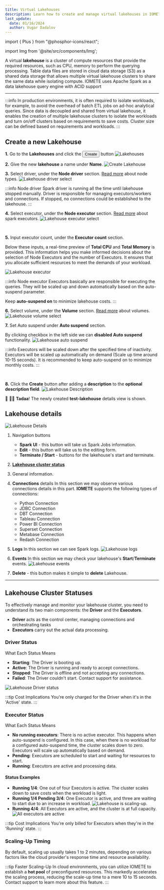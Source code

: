 ```yaml
---
title: Virtual Lakehouses
description: Learn how to create and manage virtual lakehouses in IOMETE, including cluster creation, scaling, and isolation of workloads for optimized performance and cost savings.
last_update:
  date: 01/16/2024
  author: Vugar Dadalov
---
```


import { Plus } from "@phosphor-icons/react";

import Img from '@site/src/components/Img';

A virtual **lakehouse** is a cluster of compute resources that provide the required resources, such as CPU, memory to perform the querying processing. Table data files are stored in cloud data storage (S3) as a shared data storage that allows multiple virtual lakehouse clusters to share the same data while isolating compute. IOMETE uses Apache Spark as a data lakehouse query engine with ACID support

---

:::info
In production environments, it is often required to isolate workloads, for example, to avoid the overhead of batch ETL jobs on ad-hoc analytical queries. Since data is decoupled and shared from virtual lakehouse, it enables the creation of multiple lakehouse clusters to isolate the workloads and turn on/off clusters based on requirements to save costs. Cluster size can be defined based on requirements and workloads.
:::

## **Create a new Lakehouse**

**1.** Go to the **Lakehouses** and click the <button className="button button--primary button-iom"><Plus size={16}/>Create</button> button
<Img src="/img/user-guide/virtual-lakehouse/lakehouses.png" alt="Lakehouses"/>
<br />

**2.** Give the new **lakehouse** a name under **Name**.
<Img src="/img/user-guide/virtual-lakehouse/lakehouse-create.png"  alt="Create Lakehouse" />
<br />

**3.** Select driver, under the **Node driver** section. [Read more](./node-types.md) about node types.
<Img src="/img/user-guide/virtual-lakehouse/lakehouse-driver-select.png" alt="Lakehouse driver select" maxWidth="500px" />

:::info Node driver
Spark driver is running all the time until lakehouse stopped manually. Driver is responsible for managing executors/workers and connections. If stopped, no connections could be established to the lakehouse.
:::
<br />

**4.** Select executor, under the **Node executor** section. [Read more](https://spark.apache.org/docs/latest/cluster-overview.html) about spark executors.
<Img src="/img/user-guide/virtual-lakehouse/lakehouse-executor-select.png" alt="Lakehouse executor select" maxWidth="500px" />

<br/>

**5.** Input executor count, under the **Executor count** section.

Below these inputs, a real-time preview of **Total CPU** and **Total Memory** is provided. This information helps you make informed decisions about the selection of Node Executors and the number of Executors. It ensures that you allocate sufficient resources to meet the demands of your workload.

<!-- Use this preview information to optimize the performance of your lakehouse by selecting the right combination of Node Executors and Executor counts. -->

<Img src="/img/user-guide/virtual-lakehouse/lakehouse-executor.png" alt="Lakehouse executor" maxWidth="500px" />

:::info Node executor
Executors basically are responsible for executing the queries. They will be scaled up and down automatically based on the auto-suspend parameter.

Keep **auto-suspend on** to minimize lakehouse costs.
:::
<br />

<!-- **3.** Under the **Type** section, choose **type**.
<Img src="/img/user-guide/virtual-lakehouse/lakehouse-type.png" alt="Create Lakehouse | Type" maxWidth="500px" />

:::info
Read more about spark executors [here](https://spark.apache.org/docs/latest/cluster-overview.html).
:::
<br /> -->

**6.** Select volume, under the **Volume** section. [Read more](./volumes.md) about volumes.
<Img src="/img/user-guide/virtual-lakehouse/lakehouse-volume-select.png" alt="Lakehouse volume select" maxWidth="500px" />

**7.** Set Auto suspend under **Auto suspend** section.

By clicking checkbox in the left side we can **disabled Auto suspend** functionality.
<Img src="/img/user-guide/virtual-lakehouse/lakehouse-auto-suspend.png" alt="Lakehouse auto suspend" maxWidth="500px" />

:::info
Executors will be scaled down after the specified time of inactivity. Executors will be scaled up automatically on demand (Scale up time around 10-15 seconds). It is recommended to keep auto-suspend on to minimize monthly costs.
:::

<br />

**8.** Click the **Create** button after adding a **description** to the **optional description field**.
<Img src="/img/user-guide/virtual-lakehouse/lakehouse-description.png" alt="Lakehouse Description" maxWidth="500px" />
<br />

🎉 🎉🎉 **Tadaa**! The newly created **test-lakehouse** details view is shown.

## **Lakehouse details**

<Img src="/img/user-guide/virtual-lakehouse/lakehouse-info.png" alt="Lakehouse Details" />

1.  Navigation buttons
    - **Spark UI** - this button will take us Spark Jobs information.
    - **Edit** - this button will take us to the editing form.
    - **Terminate / Start** - buttons for the lakehouse's start and terminate.
2.  **[Lakehouse cluster status](#lakehouse-cluster-statuses)**
3.  General information.

4.  **Connections** details
    In this section we may observe various connections details in this part. **IOMETE** supports the following types of connections:
    - Python Connection
    - JDBC Connection
    - DBT Connection
    - Tableau Connection
    - Power BI Connection
    - Superset Connection
    - Metabase Connection
    - Redash Connection
5.  **Logs**
    In this section we can see Spark logs.
    <Img src="/img/user-guide/virtual-lakehouse/lakehouse-logs.png" alt="Lakehouse logs" maxWidth="500px" />

6.  **Events**
    In this section we may check your lakehouse's **Start**/**Terminate** events.
    <Img src="/img/user-guide/virtual-lakehouse/lakehouse-events.png" alt="Lakehouse events" maxWidth="500px" />

7.  **Delete** - this button makes it simple to **delete** Lakehouse.

---

## Lakehouse Cluster Statuses

To effectively manage and monitor your lakehouse cluster, you need to understand its two main components: the **Driver** and the **Executors**.

- **Driver** acts as the control center, managing connections and orchestrating tasks
- **Executors** carry out the actual data processing.

### Driver Status

What Each Status Means

- **Starting**: The Driver is booting up.
- **Active**: The Driver is running and ready to accept connections.
- **Stopped**: The Driver is offline and not accepting any connections.
- **Failed**: The Driver couldn't start. Contact support for assistance.

<Img src="/img/user-guide/virtual-lakehouse/lakehouse-driver-status.png" alt="Lakehouse Driver status" maxWidth="600px"/>

:::tip Cost Implications
You're only charged for the Driver when it's in the 'Active' state.
:::

### Executor Status

What Each Status Means

- **No running executors**: There is no active executor. This happens when auto-suspend is configured. In this case, when there is no workload for a configured auto-suspend time, the cluster scales down to zero. Executors will scale up automatically based on demand.
- **Pending**: Executors are scheduled to start and waiting for resources to start.
- **Running**: Executors are active and processing data.

#### Status Examples

- **Running 1/4**: One out of four Executors is active. The cluster scales down to save costs when the workload is light.
- **Running 1/4 Pending 3/4**: One Executor is active, and three are waiting to start due to an increase in workload.
  <Img src="/img/user-guide/virtual-lakehouse/lakehouse-executor-pending.png" alt="Lakehouse is scaling-up." />
- **Running 4/4**: All Executors are active, and the cluster is at full capacity.
  <Img src="/img/user-guide/virtual-lakehouse/lakehouse-executor-running.png" alt="All executors are active" />

:::tip Cost Implications
You're only billed for Executors when they're in the 'Running' state.
:::

### Scaling-Up Timing

By default, scaling up usually takes 1 to 2 minutes, depending on various factors like the cloud provider's response time and resource availability.

:::tip Faster Scaling-Up
In cloud environments, you can utilize IOMETE to establish a **hot pool** of preconfigured resources. This markedly accelerates the scaling process, reducing the scale-up time to a mere 10 to 15 seconds. Contact support to learn more about this feature.
:::
